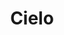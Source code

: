 ---
title: Cielo
date: 
draft: false

# descripcion
description : Aro de plata pasante

materials: Plata 925

color: Plateado

dimensions: 0,8cm diam

code: 01-20-0422

type: "Aros"

categories: []

price: $1.520,00

# Images
# first image will be shown in the product page
images:
  # - image: "images/path_to_image"
  # La ubicacion de las imagenes es imagenes/Aros/Aros.Solo Plata/01-20-0422-cielo
  - image: "./images/aros/solo_plata/01-20-0422-luna-y-estrella_a.JPG"
  - image: "./images/aros/solo_plata/01-20-0422-luna-y-estrella_b.JPG"
---